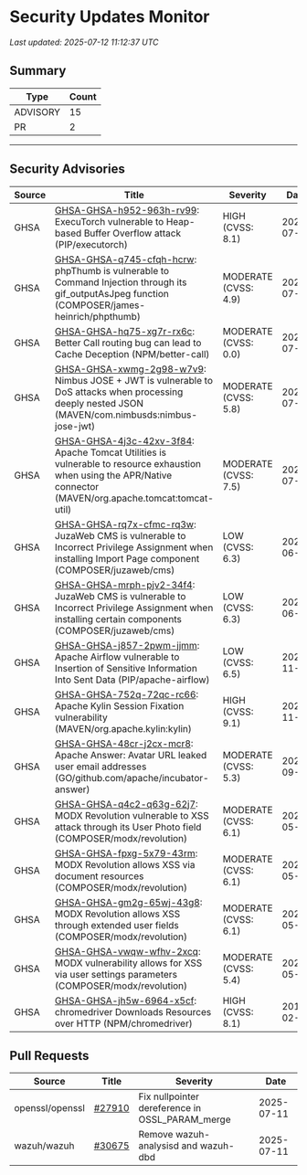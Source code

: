 # Security Updates Monitor

*Last updated: 2025-07-12 11:12:37 UTC*

## Summary
| Type | Count |
|------|-------|
| ADVISORY | 15 |
| PR | 2 |

---

## Security Advisories

| Source | Title | Severity | Date |
|--------|-------|----------|------|
| GHSA | [GHSA-GHSA-h952-963h-rv99](https://github.com/advisories/GHSA-h952-963h-rv99): ExecuTorch vulnerable to Heap-based Buffer Overflow attack (PIP/executorch) | HIGH (CVSS: 8.1) | 2025-07-11 |
| GHSA | [GHSA-GHSA-q745-cfqh-hcrw](https://github.com/advisories/GHSA-q745-cfqh-hcrw): phpThumb is vulnerable to Command Injection through its gif_outputAsJpeg function (COMPOSER/james-heinrich/phpthumb) | MODERATE (CVSS: 4.9) | 2025-07-11 |
| GHSA | [GHSA-GHSA-hq75-xg7r-rx6c](https://github.com/advisories/GHSA-hq75-xg7r-rx6c): Better Call routing bug can lead to Cache Deception (NPM/better-call) | MODERATE (CVSS: 0.0) | 2025-07-11 |
| GHSA | [GHSA-GHSA-xwmg-2g98-w7v9](https://github.com/advisories/GHSA-xwmg-2g98-w7v9): Nimbus JOSE + JWT is vulnerable to DoS attacks when processing deeply nested JSON (MAVEN/com.nimbusds:nimbus-jose-jwt) | MODERATE (CVSS: 5.8) | 2025-07-11 |
| GHSA | [GHSA-GHSA-4j3c-42xv-3f84](https://github.com/advisories/GHSA-4j3c-42xv-3f84): Apache Tomcat Utilities is vulnerable to resource exhaustion when using the APR/Native connector (MAVEN/org.apache.tomcat:tomcat-util) | MODERATE (CVSS: 7.5) | 2025-07-10 |
| GHSA | [GHSA-GHSA-rq7x-cfmc-rq3w](https://github.com/advisories/GHSA-rq7x-cfmc-rq3w): JuzaWeb CMS is vulnerable to Incorrect Privilege Assignment when installing Import Page component (COMPOSER/juzaweb/cms) | LOW (CVSS: 6.3) | 2025-06-27 |
| GHSA | [GHSA-GHSA-mrph-pjv2-34f4](https://github.com/advisories/GHSA-mrph-pjv2-34f4): JuzaWeb CMS is vulnerable to Incorrect Privilege Assignment when installing certain components (COMPOSER/juzaweb/cms) | LOW (CVSS: 6.3) | 2025-06-27 |
| GHSA | [GHSA-GHSA-j857-2pwm-jjmm](https://github.com/advisories/GHSA-j857-2pwm-jjmm): Apache Airflow vulnerable to Insertion of Sensitive Information Into Sent Data (PIP/apache-airflow) | LOW (CVSS: 6.5) | 2024-11-08 |
| GHSA | [GHSA-GHSA-752q-72qc-rc66](https://github.com/advisories/GHSA-752q-72qc-rc66): Apache Kylin Session Fixation vulnerability (MAVEN/org.apache.kylin:kylin) | HIGH (CVSS: 9.1) | 2024-11-04 |
| GHSA | [GHSA-GHSA-48cr-j2cx-mcr8](https://github.com/advisories/GHSA-48cr-j2cx-mcr8): Apache Answer: Avatar URL leaked user email addresses (GO/github.com/apache/incubator-answer) | MODERATE (CVSS: 5.3) | 2024-09-25 |
| GHSA | [GHSA-GHSA-q4c2-q63g-62j7](https://github.com/advisories/GHSA-q4c2-q63g-62j7): MODX Revolution vulnerable to XSS attack through its User Photo field (COMPOSER/modx/revolution) | MODERATE (CVSS: 6.1) | 2022-05-14 |
| GHSA | [GHSA-GHSA-fpxg-5x79-43rm](https://github.com/advisories/GHSA-fpxg-5x79-43rm): MODX Revolution allows XSS via document resources (COMPOSER/modx/revolution) | MODERATE (CVSS: 6.1) | 2022-05-14 |
| GHSA | [GHSA-GHSA-gm2g-65wj-43g8](https://github.com/advisories/GHSA-gm2g-65wj-43g8): MODX Revolution allows XSS through extended user fields (COMPOSER/modx/revolution) | MODERATE (CVSS: 6.1) | 2022-05-14 |
| GHSA | [GHSA-GHSA-vwqw-wfhv-2xcq](https://github.com/advisories/GHSA-vwqw-wfhv-2xcq): MODX vulnerability allows for XSS via user settings parameters (COMPOSER/modx/revolution) | MODERATE (CVSS: 5.4) | 2022-05-13 |
| GHSA | [GHSA-GHSA-jh5w-6964-x5cf](https://github.com/advisories/GHSA-jh5w-6964-x5cf): chromedriver Downloads Resources over HTTP (NPM/chromedriver) | HIGH (CVSS: 8.1) | 2019-02-18 |

## Pull Requests

| Source | Title | Severity | Date |
|--------|-------|----------|------|
| openssl/openssl | [#27910](https://github.com/openssl/openssl/pull/27910) | Fix nullpointer dereference in OSSL_PARAM_merge | 2025-07-11 |
| wazuh/wazuh | [#30675](https://github.com/wazuh/wazuh/pull/30675) | Remove wazuh-analysisd and wazuh-dbd | 2025-07-11 |

